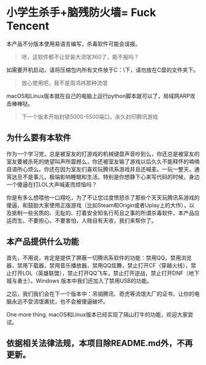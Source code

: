 # 小学生杀手+脑残防火墙= Fuck Tencent

本产品不分版本使用易语言编写，杀毒软件可能会误报。
> 呸，这软件都不让安装大流氓360了，能不报吗？

如需要开机启动，请将压缩包内所有文件放于C：\下，请勿放在C盘的文件夹下。
> 放心使用吧，我不是周鸿祎那种流氓

macOS和Linux版本就在自己的电脑上运行python脚本就可以了，局域网ARP攻击棒棒哒。
> 下一个版本开始封锁5000-5500端口，永久封印腾讯游戏

## 为什么要有本软件

作为一个学习党，总是被室友的打游戏的机械键盘声音吵到么，你还总是被室友的室友要被杀死的绝望叫声所震撼么，你还被室友输了游戏以后久久不能释怀的喃喃自语所心烦么。你还在因为室友们喜欢玩腾讯系游戏并且还喊麦。一玩一整天，通宵达旦不是事儿，极端影响睡眠和生活。特别是你想静下心来写代码的时候，身边一个傻逼在打LOL大声喊麦而烦恼吗？

你是有多么想喂他一口翔吃，为了不让您过度愤怒杀了那些个天天玩腾讯系游戏的傻逼，和鼓励大家使用正版游戏（比如Steam和Origin或者Uplay上的大作），以及抵制一些劣质的、无耻的、打着安全知名行苟且之事的所谓杀毒软件，本产品应运而生。不要担心，不要害怕，人贱自有天收，我们来帮你了。

## 本产品提供什么功能

首先，不用说，肯定是提供了屏蔽一切腾讯系软件的功能：禁用QQ，禁用浏览器，禁用下载器，禁用音乐播放器，禁用QQ炫舞，禁止打开CF（穿越火线），禁止打开LOL（英雄联盟），禁止打开QQ飞车，禁止打开逆战，禁止打开DNF（地下城与勇士）。Windows 版本中我们还加入了禁用USB的功能。

之后，我们我们会在下一个版本中：吊销腾讯、奇虎等流氓大厂的证书，让你的电脑永远不受流氓袭扰，也不会被傻逼破坏。

One more thing, macOS和Linux版本已经实现了隔山打牛的功能，欢迎大家尝试。

## 依据相关法律法规，本项目除README.md外，不再更新。
